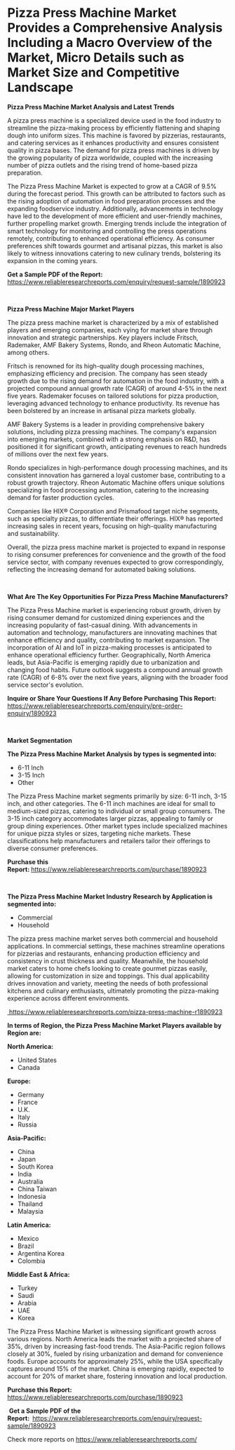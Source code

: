 <p><h1>Pizza Press Machine Market Provides a Comprehensive Analysis Including a Macro Overview of the Market, Micro Details such as Market Size and Competitive Landscape</h1></p><p><strong>Pizza Press Machine Market Analysis and Latest Trends</strong></p>
<p><p>A pizza press machine is a specialized device used in the food industry to streamline the pizza-making process by efficiently flattening and shaping dough into uniform sizes. This machine is favored by pizzerias, restaurants, and catering services as it enhances productivity and ensures consistent quality in pizza bases. The demand for pizza press machines is driven by the growing popularity of pizza worldwide, coupled with the increasing number of pizza outlets and the rising trend of home-based pizza preparation.</p><p>The Pizza Press Machine Market is expected to grow at a CAGR of 9.5% during the forecast period. This growth can be attributed to factors such as the rising adoption of automation in food preparation processes and the expanding foodservice industry. Additionally, advancements in technology have led to the development of more efficient and user-friendly machines, further propelling market growth. Emerging trends include the integration of smart technology for monitoring and controlling the press operations remotely, contributing to enhanced operational efficiency. As consumer preferences shift towards gourmet and artisanal pizzas, this market is also likely to witness innovations catering to new culinary trends, bolstering its expansion in the coming years.</p></p>
<p><strong>Get a Sample PDF of the Report:&nbsp;</strong> <a href="https://www.reliableresearchreports.com/enquiry/request-sample/1890923?utm_campaign=3131&utm_medium=2&utm_source=Github&utm_content=ia&utm_term=11042025&utm_id=pizza-press-machine">https://www.reliableresearchreports.com/enquiry/request-sample/1890923</a></p>
<p>&nbsp;</p>
<p><strong>Pizza Press Machine Major Market Players</strong></p>
<p><p>The pizza press machine market is characterized by a mix of established players and emerging companies, each vying for market share through innovation and strategic partnerships. Key players include Fritsch, Rademaker, AMF Bakery Systems, Rondo, and Rheon Automatic Machine, among others.</p><p>Fritsch is renowned for its high-quality dough processing machines, emphasizing efficiency and precision. The company has seen steady growth due to the rising demand for automation in the food industry, with a projected compound annual growth rate (CAGR) of around 4-5% in the next five years. Rademaker focuses on tailored solutions for pizza production, leveraging advanced technology to enhance productivity. Its revenue has been bolstered by an increase in artisanal pizza markets globally.</p><p>AMF Bakery Systems is a leader in providing comprehensive bakery solutions, including pizza pressing machines. The company's expansion into emerging markets, combined with a strong emphasis on R&D, has positioned it for significant growth, anticipating revenues to reach hundreds of millions over the next few years.</p><p>Rondo specializes in high-performance dough processing machines, and its consistent innovation has garnered a loyal customer base, contributing to a robust growth trajectory. Rheon Automatic Machine offers unique solutions specializing in food processing automation, catering to the increasing demand for faster production cycles.</p><p>Companies like HIX® Corporation and Prismafood target niche segments, such as specialty pizzas, to differentiate their offerings. HIX® has reported increasing sales in recent years, focusing on high-quality manufacturing and sustainability.</p><p>Overall, the pizza press machine market is projected to expand in response to rising consumer preferences for convenience and the growth of the food service sector, with company revenues expected to grow correspondingly, reflecting the increasing demand for automated baking solutions.</p></p>
<p>&nbsp;</p>
<p><strong>What Are The Key Opportunities For Pizza Press Machine Manufacturers?</strong></p>
<p><p>The Pizza Press Machine market is experiencing robust growth, driven by rising consumer demand for customized dining experiences and the increasing popularity of fast-casual dining. With advancements in automation and technology, manufacturers are innovating machines that enhance efficiency and quality, contributing to market expansion. The incorporation of AI and IoT in pizza-making processes is anticipated to enhance operational efficiency further. Geographically, North America leads, but Asia-Pacific is emerging rapidly due to urbanization and changing food habits. Future outlook suggests a compound annual growth rate (CAGR) of 6-8% over the next five years, aligning with the broader food service sector's evolution.</p></p>
<p><strong>Inquire or Share Your Questions If Any Before Purchasing This Report:</strong> <a href="https://www.reliableresearchreports.com/enquiry/pre-order-enquiry/1890923?utm_campaign=3131&utm_medium=2&utm_source=Github&utm_content=ia&utm_term=11042025&utm_id=pizza-press-machine">https://www.reliableresearchreports.com/enquiry/pre-order-enquiry/1890923</a></p>
<p>&nbsp;</p>
<p><strong>Market Segmentation</strong></p>
<p><strong>The Pizza Press Machine Market Analysis by types is segmented into:</strong></p>
<p><ul><li>6-11 Inch</li><li>3-15 Inch</li><li>Other</li></ul></p>
<p><p>The Pizza Press Machine market segments primarily by size: 6-11 inch, 3-15 inch, and other categories. The 6-11 inch machines are ideal for small to medium-sized pizzas, catering to individual or small group consumers. The 3-15 inch category accommodates larger pizzas, appealing to family or group dining experiences. Other market types include specialized machines for unique pizza styles or sizes, targeting niche markets. These classifications help manufacturers and retailers tailor their offerings to diverse consumer preferences.</p></p>
<p><strong>Purchase this Report:&nbsp;</strong><a href="https://www.reliableresearchreports.com/purchase/1890923?utm_campaign=3131&utm_medium=2&utm_source=Github&utm_content=ia&utm_term=11042025&utm_id=pizza-press-machine">https://www.reliableresearchreports.com/purchase/1890923</a></p>
<p>&nbsp;</p>
<p><strong>The Pizza Press Machine Market Industry Research by Application is segmented into:</strong></p>
<p><ul><li>Commercial</li><li>Household</li></ul></p>
<p><p>The pizza press machine market serves both commercial and household applications. In commercial settings, these machines streamline operations for pizzerias and restaurants, enhancing production efficiency and consistency in crust thickness and quality. Meanwhile, the household market caters to home chefs looking to create gourmet pizzas easily, allowing for customization in size and toppings. This dual applicability drives innovation and variety, meeting the needs of both professional kitchens and culinary enthusiasts, ultimately promoting the pizza-making experience across different environments.</p></p>
<p><a href="https://www.reliableresearchreports.com/pizza-press-machine-r1890923?utm_campaign=3131&utm_medium=2&utm_source=Github&utm_content=ia&utm_term=11042025&utm_id=pizza-press-machine">&nbsp;https://www.reliableresearchreports.com/pizza-press-machine-r1890923</a></p>
<p><strong>In terms of Region, the Pizza Press Machine Market Players available by Region are:</strong></p>
<p>
    <p> <strong> North America: </strong>
        <ul>
            <li>United States</li>
            <li>Canada</li>
        </ul>
        </p> 
    <p> <strong> Europe: </strong>
        <ul>
            <li>Germany</li>
            <li>France</li>
            <li>U.K.</li>
            <li>Italy</li>
            <li>Russia</li>
        </ul>
        </p> 
    <p> <strong> Asia-Pacific: </strong>
        <ul>
            <li>China</li>
            <li>Japan</li>
            <li>South Korea</li>
            <li>India</li>
            <li>Australia</li>
            <li>China Taiwan</li>
            <li>Indonesia</li>
            <li>Thailand</li>
            <li>Malaysia</li>
        </ul>
        </p> 
    <p> <strong> Latin America: </strong>
        <ul>
            <li>Mexico</li>
            <li>Brazil</li>
            <li>Argentina Korea</li>
            <li>Colombia</li>
        </ul>
        </p> 
    <p> <strong> Middle East & Africa: </strong>
        <ul>
            <li>Turkey</li>
            <li>Saudi</li>
            <li>Arabia</li>
            <li>UAE</li>
            <li>Korea</li>
        </ul>
    </p>
    </p>
<p><p>The Pizza Press Machine Market is witnessing significant growth across various regions. North America leads the market with a projected share of 35%, driven by increasing fast-food trends. The Asia-Pacific region follows closely at 30%, fueled by rising urbanization and demand for convenience foods. Europe accounts for approximately 25%, while the USA specifically captures around 15% of the market. China is emerging rapidly, expected to account for 20% of market share, fostering innovation and local production.</p></p>
<p><strong>Purchase this Report: </strong><a href="https://www.reliableresearchreports.com/purchase/1890923?utm_campaign=3131&utm_medium=2&utm_source=Github&utm_content=ia&utm_term=11042025&utm_id=pizza-press-machine">https://www.reliableresearchreports.com/purchase/1890923</a></p>
<p>&nbsp;<strong>Get a Sample PDF of the Report:&nbsp;&nbsp;</strong><a href="https://www.reliableresearchreports.com/enquiry/request-sample/1890923?utm_campaign=3131&utm_medium=2&utm_source=Github&utm_content=ia&utm_term=11042025&utm_id=pizza-press-machine">https://www.reliableresearchreports.com/enquiry/request-sample/1890923</a></p>
<p><strong></strong></p>
<p>Check more reports on <a href="https://www.reliableresearchreports.com/?utm_campaign=3131&utm_medium=2&utm_source=Github&utm_content=ia&utm_term=11042025&utm_id=pizza-press-machine">https://www.reliableresearchreports.com/</a></p>